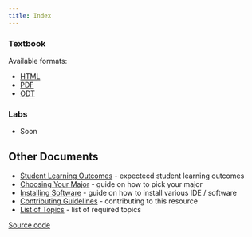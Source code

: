 ```yaml
---
title: Index
---
```


<!--
basic index page for pages website, this page makes some assumptions about paths
based on what is defined in the makefile, just be aware of that while editing -->

### Textbook

Available formats:

 - [HTML](/book.html)
 - [PDF](/book.pdf) 
 - [ODT](/book.odt) 

### Labs

- Soon

## Other Documents

- [Student Learning Outcomes](/learning_outcomes) - expectecd student learning outcomes
- [Choosing Your Major](/choosing_major) - guide on how to pick your major       
- [Installing Software](/software_install) - guide on how to install various IDE / software
- [Contributing Guidelines](/contributing) - contributing to this resource
- [List of Topics](/topics_list) - list of required topics


[Source code](https://github.com/csci-1301/csci-1301.github.io)